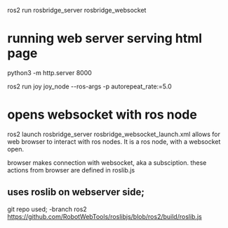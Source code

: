 



ros2 run rosbridge_server rosbridge_websocket


# running web server serving html page
python3 -m http.server 8000


ros2 run joy joy_node --ros-args -p autorepeat_rate:=5.0

# opens websocket with ros node 
ros2 launch rosbridge_server rosbridge_websocket_launch.xml
allows for web browser to interact with ros nodes. It is a ros node, with a websocket open.

browser makes connection with websocket, aka a subsciption. these actions from browser are defined in roslib.js

## uses roslib on webserver side; 
git repo used; -branch ros2
https://github.com/RobotWebTools/roslibjs/blob/ros2/build/roslib.js


